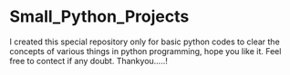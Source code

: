# Small_Python_Projects
I created this special repository only for basic python codes to clear the concepts of various things in python programming, hope you like it. Feel free to contect if any doubt. Thankyou.....!
